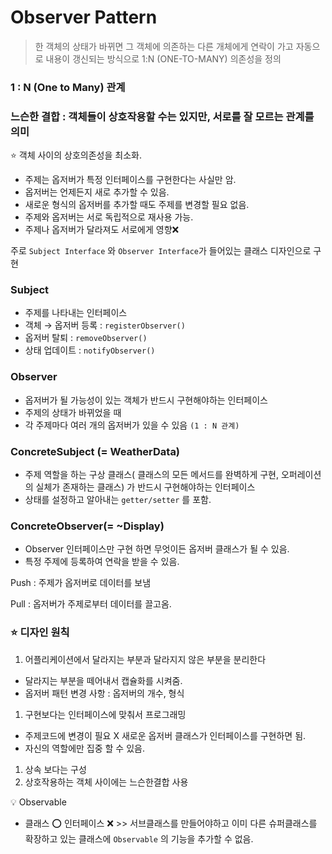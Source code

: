 # Observer Pattern

> 한 객체의 상태가 바뀌면 그 객체에 의존하는 다른 개체에게 연락이 가고 자동으로 내용이 갱신되는 방식으로 1:N (ONE-TO-MANY) 의존성을 정의
>

### 1 : N (One to Many) 관계

### 느슨한 결합 : 객체들이 상호작용할 수는 있지만, 서로를 잘 모르는 관계를 의미

⭐️ 객체 사이의 상호의존성을 최소화.

- 주제는 옵저버가 특정 인터페이스를 구현한다는 사실만 암.
- 옵저버는 언제든지 새로 추가할 수 있음.
- 새로운 형식의 옵저버를 추가할 때도 주제를 변경할 필요 없음.
- 주제와 옵저버는 서로 독립적으로 재사용 가능.
- 주제나 옵저버가 달라져도 서로에게 영향❌

주로 `Subject Interface` 와 `Observer Interface`가 들어있는 클래스 디자인으로 구현


### Subject

- 주제를 나타내는 인터페이스
- 객체 → 옵저버 등록  : `registerObserver()`
- 옵저버 탈퇴 : `removeObserver()`
- 상태 업데이트 : `notifyObserver()`

### Observer

- 옵저버가 될 가능성이 있는 객체가 반드시 구현해야하는 인터페이스
- 주제의 상태가 바뀌었을 때
- 각 주제마다 여러 개의 옵저버가 있을 수 있음 `(1 : N 관계)`

### ConcreteSubject (= WeatherData)

- 주제 역할을 하는 구상 클래스( 클래스의 모든 메서드를 완벽하게 구현, 오퍼레이션의 실체가 존재하는 클래스) 가 반드시 구현해야하는 인터페이스
- 상태를 설정하고 알아내는 `getter/setter` 를 포함.

### ConcreteObserver(= ~Display)

- Observer 인터페이스만 구현 하면 무엇이든 옵저버 클래스가 될 수 있음.
- 특정 주제에 등록하여 연락을 받을 수 있음.

Push : 주제가 옵저버로 데이터를 보냄

Pull : 옵저버가 주제로부터 데이터를 끌고옴.

### ⭐️ 디자인 원칙

1. 어플리케이션에서 달라지는 부분과 달라지지 않은 부분을 분리한다
- 달라지는 부분을 떼어내서 캡슐화를 시켜줌.
- 옵저버 패턴 변경 사항 : 옵저버의 개수, 형식
1. 구현보다는 인터페이스에 맞춰서 프로그래밍
- 주제코드에 변경이 필요 X 새로운 옵저버 클래스가 인터페이스를 구현하면 됨.
- 자신의 역할에만 집중 할 수 있음.
1. 상속 보다는 구성
2. 상호작용하는 객체 사이에는 느슨한결합 사용

<aside>
💡 Observable

</aside>

- 클래스 ⭕️ 인터페이스 ❌ >> 서브클래스를 만들어야하고 이미 다른 슈퍼클래스를 확장하고 있는 클래스에 `Observable` 의 기능을 추가할 수 없음.
